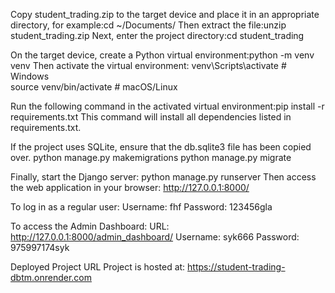 Copy student_trading.zip to the target device and place it in an appropriate directory, for example:cd ~/Documents/
Then extract the file:unzip student_trading.zip
Next, enter the project directory:cd student_trading

On the target device, create a Python virtual environment:python -m venv venv
Then activate the virtual environment:
venv\Scripts\activate  # Windows  
source venv/bin/activate  # macOS/Linux

Run the following command in the activated virtual environment:pip install -r requirements.txt
This command will install all dependencies listed in requirements.txt.

If the project uses SQLite, ensure that the db.sqlite3 file has been copied over.
python manage.py makemigrations
python manage.py migrate

Finally, start the Django server:
python manage.py runserver
Then access the web application in your browser:
http://127.0.0.1:8000/

To log in as a regular user:
Username: fhf
Password: 123456gla

To access the Admin Dashboard:
URL: http://127.0.0.1:8000/admin_dashboard/
Username: syk666
Password: 975997174syk

Deployed Project URL
 Project is hosted at: https://student-trading-dbtm.onrender.com
